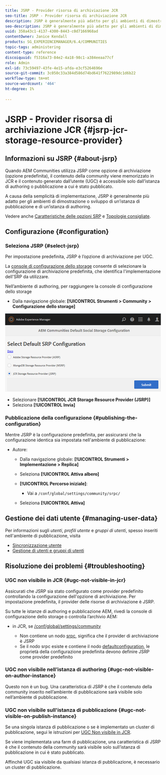```yaml
---
title: JSRP - Provider risorsa di archiviazione JCR
seo-title: JSRP - Provider risorsa di archiviazione JCR
description: JSRP è generalmente più adatto per gli ambienti di dimostrazione o sviluppo di un’istanza di pubblicazione e di un’istanza di authoring
seo-description: JSRP è generalmente più adatto per gli ambienti di dimostrazione o sviluppo di un’istanza di pubblicazione e di un’istanza di authoring
uuid: 358a43c1-4137-4300-8443-c0d7166968ad
contentOwner: Janice Kendall
products: SG_EXPERIENCEMANAGER/6.4/COMMUNITIES
topic-tags: administering
content-type: reference
discoiquuid: f5316a73-84e2-4a18-98c1-a384eeaa77cf
role: Admin
exl-id: 73c59497-43fe-4e15-afda-e3cf5264696e
source-git-commit: 3c050c33a384d586d74bd641f7622989dc1d6b22
workflow-type: tm+mt
source-wordcount: '464'
ht-degree: 1%

---
```


# JSRP - Provider risorsa di archiviazione JCR {#jsrp-jcr-storage-resource-provider}

## Informazioni su JSRP {#about-jsrp}

Quando AEM Communities utilizza JSRP come opzione di archiviazione (opzione predefinita), il contenuto della community viene memorizzato in JCR e il contenuto generato dall’utente (UGC) è accessibile solo dall’istanza di authoring o pubblicazione a cui è stato pubblicato.

A causa della semplicità di implementazione, JSRP è generalmente più adatto per gli ambienti di dimostrazione o sviluppo di un’istanza di pubblicazione e di un’istanza di authoring.

Vedere anche [Caratteristiche delle opzioni SRP](working-with-srp.md#characteristics-of-srp-options) e [Topologie consigliate](topologies.md).

## Configurazione {#configuration}

### Seleziona JSRP {#select-jsrp}

Per impostazione predefinita, JSRP è l’opzione di archiviazione per UGC.

La [console di configurazione dello storage](srp-config.md) consente di selezionare la configurazione di archiviazione predefinita, che identifica l&#39;implementazione dell&#39;SRP da utilizzare.

Nell’ambiente di authoring, per raggiungere la console di configurazione dello storage

* Dalla navigazione globale: **[!UICONTROL Strumenti > Community > Configurazione dello storage]**

![chlimage_1-234](assets/chlimage_1-234.png)

* Selezionare **[!UICONTROL JCR Storage Resource Provider (JSRP)]**
* Seleziona **[!UICONTROL Invia]**

### Pubblicazione della configurazione {#publishing-the-configuration}

Mentre JSRP è la configurazione predefinita, per assicurarsi che la configurazione identica sia impostata nell&#39;ambiente di pubblicazione:

* Autore:

   * Dalla navigazione globale: **[!UICONTROL Strumenti > Implementazione > Replica]**
   * Seleziona **[!UICONTROL Attiva albero]**
   * **[!UICONTROL Percorso iniziale]**:

      * Vai a `/conf/global/settings/community/srpc/`
   * Seleziona **[!UICONTROL Attiva]**


## Gestione dei dati utente {#managing-user-data}

Per informazioni sugli *utenti*, *profili utente* e *gruppi di utenti*, spesso inseriti nell&#39;ambiente di pubblicazione, visita

* [Sincronizzazione utente](sync.md)
* [Gestione di utenti e gruppi di utenti](users.md)

## Risoluzione dei problemi {#troubleshooting}

### UGC non visibile in JCR {#ugc-not-visible-in-jcr}

Assicurati che JSRP sia stato configurato come provider predefinito controllando la configurazione dell&#39;opzione di archiviazione. Per impostazione predefinita, il provider delle risorse di archiviazione è JSRP.

Su tutte le istanze di authoring e pubblicazione AEM, rivedi la console di configurazione dello storage o controlla l’archivio AEM:

* in JCR, se [/conf/global/settings/community](http://localhost:4502/crx/de/index.jsp#/conf/global/settings/community)

   * Non contiene un nodo [srpc](http://localhost:4502/crx/de/index.jsp#/conf/global/settings/community/srpc), significa che il provider di archiviazione è JSRP
   * Se il nodo srpc esiste e contiene il nodo [defaultconfiguration](http://localhost:4502/crx/de/index.jsp#/conf/global/settings/community/srpc/defaultconfiguration), le proprietà della configurazione predefinita devono definire JSRP come provider predefinito

### UGC non visibile nell’istanza di authoring {#ugc-not-visible-on-author-instance}

Questo non è un bug. Una caratteristica di JSRP è che il contenuto della community inserito nell’ambiente di pubblicazione sarà visibile solo nell’ambiente di pubblicazione.

### UGC non visibile sull&#39;istanza di pubblicazione {#ugc-not-visible-on-publish-instance}

Se una singola istanza di pubblicazione o se è implementato un cluster di pubblicazione, segui le istruzioni per [UGC Non visibile in JCR](#ugc-not-visible-in-jcr).

Se viene implementata una farm di pubblicazione, una caratteristica di JSRP è che il contenuto della community sarà visibile solo sull’istanza di pubblicazione in cui è stato pubblicato.

Affinché UGC sia visibile da qualsiasi istanza di pubblicazione, è necessario un cluster di pubblicazione.
